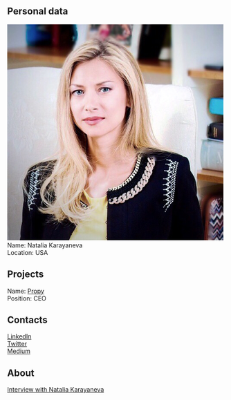 ## Personal data
![photo](photo/natalia_karayaneva.jpg)  
Name: Natalia Karayaneva    
Location: USA  
## Projects 
Name: [Propy](../projects/propy.md)  
Position: CEO  
## Contacts
[LinkedIn](https://www.linkedin.com/in/karayaneva/)  
[Twitter](https://twitter.com/ngladkikh)  
[Medium](https://blog.propy.com/@ngladkikh)
## About
[Interview with Natalia Karayaneva](https://www.youtube.com/watch?v=vS3uaYKY_-M)
